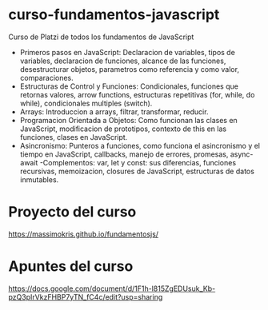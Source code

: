 # curso-fundamentos-javascript
Curso de Platzi de todos los fundamentos de JavaScript
- Primeros pasos en JavaScript: Declaracion de variables, tipos de variables, declaracion de funciones, alcance de las funciones, desestructurar objetos, parametros como referencia y como valor, comparaciones.
- Estructuras de Control y Funciones: Condicionales, funciones que retornas valores, arrow functions, estructuras repetitivas (for, while, do while), condicionales multiples (switch).
- Arrays: Introduccion a arrays, filtrar, transformar, reducir.
- Programacion Orientada a Objetos: Como funcionan las clases en JavaScript, modificacion de prototipos, contexto de this en las funciones, clases en JavaScript.
- Asincronismo: Punteros a funciones, como funciona el asincronismo y el tiempo en JavaScript, callbacks, manejo de errores, promesas, async-await
-Complementos: var, let y const: sus diferencias, funciones recursivas, memoizacion, closures de JavaScript, estructuras de datos inmutables.

# Proyecto del curso
https://massimokris.github.io/fundamentosjs/

# Apuntes del curso
https://docs.google.com/document/d/1F1h-l815ZgEDUsuk_Kb-pzQ3pIrVkzFHBP7yTN_fC4c/edit?usp=sharing
